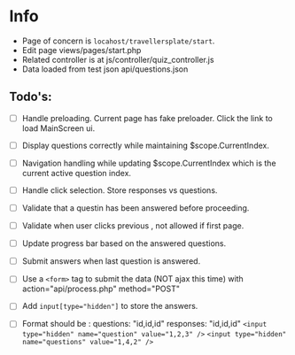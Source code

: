 # Info
* Page of concern is `locahost/travellersplate/start`.
* Edit page views/pages/start.php
* Related controller is at js/controller/quiz_controller.js
* Data loaded from test json api/questions.json

## Todo's:
- [ ] Handle preloading. Current page has fake preloader. Click the link to load MainScreen ui.
- [ ] Display questions correctly while maintaining $scope.CurrentIndex.
- [ ] Navigation handling while updating $scope.CurrentIndex which is the current active question index.
- [ ] Handle click selection. Store responses vs questions.
- [ ] Validate that a questin has been answered before proceeding.
- [ ] Validate when user clicks previous , not allowed if first page.
- [ ] Update progress bar based on the answered questions.
- [ ] Submit answers when last question is answered.
- [ ] Use a `<form>` tag to submit the data (NOT ajax this time) with action="api/process.php" method="POST" 
- [ ] Add `input[type="hidden"]` to store the answers.
- [ ] Format should be :
	questions: "id,id,id"
	responses: "id,id,id"
	`<input type="hidden" name="question" value="1,2,3" />`
	`<input type="hidden" name="questions" value="1,4,2" />`
	
